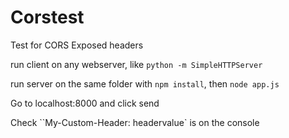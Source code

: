 Corstest
========

Test for CORS Exposed headers

run client on any webserver, like ``python -m SimpleHTTPServer``

run server on the same folder with ``npm install``, then ``node app.js``

Go to localhost:8000 and click send

Check ``My-Custom-Header: headervalue` is on the console


